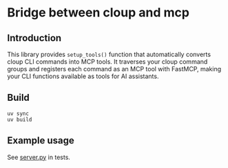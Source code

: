 # Bridge between cloup and mcp

## Introduction

This library provides `setup_tools()` function that automatically converts cloup CLI commands into MCP tools. It traverses your cloup command groups and registers each command as an MCP tool with FastMCP, making your CLI functions available as tools for AI assistants.

## Build

```shell
uv sync
uv build
```

## Example usage

See [server.py](tests/server.py) in tests.
